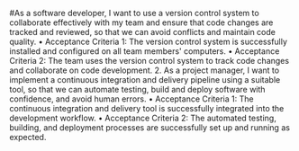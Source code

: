 #As a software developer, I want to use a version control system to collaborate effectively with my team and ensure that code changes are tracked and reviewed, so that we can avoid conflicts and maintain code quality.
•	Acceptance Criteria 1: The version control system is successfully installed and configured on all team members' computers.
•	Acceptance Criteria 2: The team uses the version control system to track code changes and collaborate on code development.
2.	As a project manager, I want to implement a continuous integration and delivery pipeline using a suitable tool, so that we can automate testing, build and deploy software with confidence, and avoid human errors.
•	Acceptance Criteria 1: The continuous integration and delivery tool is successfully integrated into the development workflow.
•	Acceptance Criteria 2: The automated testing, building, and deployment processes are successfully set up and running as expected.

